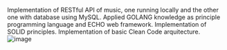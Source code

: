 Implementation of RESTful API of music, one running locally and the other one with database using MySQL.
Applied GOLANG knowledge as principle programming language and ECHO web framework.
Implementation of SOLID principles.
Implementation of basic Clean Code arquitecture.
![image](https://github.com/lorelva/API-music/assets/86206789/70e71830-ded8-4fa4-967f-b6fd94f9e03b)
